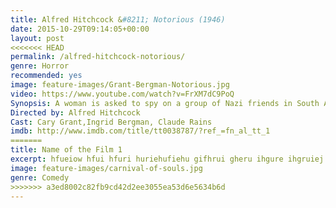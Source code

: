 ```yaml
---
title: Alfred Hitchcock &#8211; Notorious (1946)
date: 2015-10-29T09:14:05+00:00
layout: post
<<<<<<< HEAD
permalink: /alfred-hitchcock-notorious/
genre: Horror
recommended: yes
image: feature-images/Grant-Bergman-Notorious.jpg
video: https://www.youtube.com/watch?v=FrXM7dC9PoQ
Synopsis: A woman is asked to spy on a group of Nazi friends in South America. How far will she have to go to ingratiate herself with them?
Directed by: Alfred Hitchcock
Cast: Cary Grant,Ingrid Bergman, Claude Rains
imdb: http://www.imdb.com/title/tt0038787/?ref_=fn_al_tt_1
=======
title: Name of the Film 1
excerpt: hfueiow hfui hfuri huriehufiehu gifhrui gheru ihgure ihgruiej
image: feature-images/carnival-of-souls.jpg
genre: Comedy
>>>>>>> a3ed8002c82fb9cd42d2ee3055ea53d6e5634b6d
---
```



